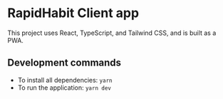# RapidHabit Client app

This project uses React, TypeScript, and Tailwind CSS, and is built as a PWA.

## Development commands

- To install all dependencies: `yarn`
- To run the application: `yarn dev`
